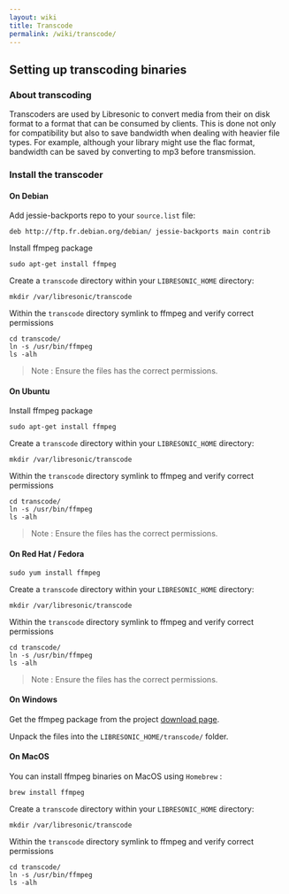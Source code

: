 ```yaml
---
layout: wiki
title: Transcode
permalink: /wiki/transcode/
---
```

## Setting up transcoding binaries

### About transcoding

Transcoders are used by Libresonic to convert media from their on disk format to a format that can be consumed by clients. This is done not only for compatibility but also to save bandwidth when dealing with heavier file types. For example, although your library might use the flac format, bandwidth can be saved by converting to mp3 before transmission.

### Install the transcoder

#### On Debian

Add jessie-backports repo to your `source.list` file:
```
deb http://ftp.fr.debian.org/debian/ jessie-backports main contrib
```

Install ffmpeg package
```
sudo apt-get install ffmpeg
```

Create a `transcode` directory within your `LIBRESONIC_HOME` directory:
```
mkdir /var/libresonic/transcode
```

Within the `transcode` directory symlink to ffmpeg and verify correct permissions
```
cd transcode/
ln -s /usr/bin/ffmpeg
ls -alh
```
> Note : Ensure the files has the correct permissions.

#### On Ubuntu

Install ffmpeg package
```
sudo apt-get install ffmpeg
```

Create a `transcode` directory within your `LIBRESONIC_HOME` directory:
```
mkdir /var/libresonic/transcode
```

Within the `transcode` directory symlink to ffmpeg and verify correct permissions
```
cd transcode/
ln -s /usr/bin/ffmpeg
ls -alh
```
> Note : Ensure the files has the correct permissions.

#### On Red Hat / Fedora
```
sudo yum install ffmpeg
```

Create a `transcode` directory within your `LIBRESONIC_HOME` directory:
```
mkdir /var/libresonic/transcode
```

Within the `transcode` directory symlink to ffmpeg and verify correct permissions
```
cd transcode/
ln -s /usr/bin/ffmpeg
ls -alh
```
> Note : Ensure the files has the correct permissions.

#### On Windows

Get the ffmpeg package from the project [download page](https://ffmpeg.zeranoe.com/builds/).

Unpack the files into the `LIBRESONIC_HOME/transcode/` folder.

#### On MacOS

You can install ffmpeg binaries on MacOS using `Homebrew` :

```
brew install ffmpeg
```

Create a `transcode` directory within your `LIBRESONIC_HOME` directory:
```
mkdir /var/libresonic/transcode
```

Within the `transcode` directory symlink to ffmpeg and verify correct permissions
```
cd transcode/
ln -s /usr/bin/ffmpeg
ls -alh
```
